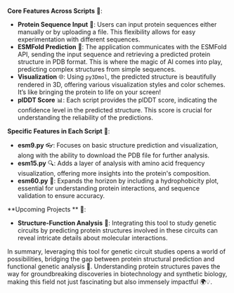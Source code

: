 
 **Core Features Across Scripts** 🌟:
   - **Protein Sequence Input** 🧬: Users can input protein sequences either manually or by uploading a file. This flexibility allows for easy experimentation with different sequences.
   - **ESMFold Prediction** 🤖: The application communicates with the ESMFold API, sending the input sequence and retrieving a predicted protein structure in PDB format. This is where the magic of AI comes into play, predicting complex structures from simple sequences.
   - **Visualization** 🌐: Using `py3Dmol`, the predicted structure is beautifully rendered in 3D, offering various visualization styles and color schemes. It’s like bringing the protein to life on your screen!
   - **plDDT Score** 📊: Each script provides the plDDT score, indicating the confidence level in the predicted structure. This score is crucial for understanding the reliability of the predictions.

 **Specific Features in Each Script** 📑:
   - **esm9.py** 👓: Focuses on basic structure prediction and visualization, along with the ability to download the PDB file for further analysis.
   - **esm15.py** 🔍: Adds a layer of analysis with amino acid frequency visualization, offering more insights into the protein's composition.
   - **esm60.py** 🚀: Expands the horizon by including a hydrophobicity plot, essential for understanding protein interactions, and sequence validation to ensure accuracy.

**Upcoming Projects ** 🔬:
   - **Structure-Function Analysis** 🧩: Integrating this tool to study genetic circuits by predicting protein structures involved in these circuits can reveal intricate details about molecular interactions.

In summary, leveraging this tool for genetic circuit studies opens a world of possibilities, bridging the gap between protein structural prediction and functional genetic analysis 🌉. Understanding protein structures paves the way for groundbreaking discoveries in biotechnology and synthetic biology, making this field not just fascinating but also immensely impactful 🌍💡.
